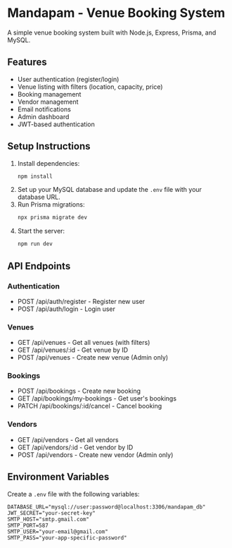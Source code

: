 # Mandapam - Venue Booking System

A simple venue booking system built with Node.js, Express, Prisma, and MySQL.

## Features

- User authentication (register/login)
- Venue listing with filters (location, capacity, price)
- Booking management
- Vendor management
- Email notifications
- Admin dashboard
- JWT-based authentication

## Setup Instructions

1. Install dependencies:
   ```bash
   npm install
   ```
2. Set up your MySQL database and update the `.env` file with your database URL.
3. Run Prisma migrations:
   ```bash
   npx prisma migrate dev
   ```
4. Start the server:
   ```bash
   npm run dev
   ```
## API Endpoints

### Authentication
- POST /api/auth/register - Register new user
- POST /api/auth/login - Login user

### Venues
- GET /api/venues - Get all venues (with filters)
- GET /api/venues/:id - Get venue by ID
- POST /api/venues - Create new venue (Admin only)

### Bookings
- POST /api/bookings - Create new booking
- GET /api/bookings/my-bookings - Get user's bookings
- PATCH /api/bookings/:id/cancel - Cancel booking

### Vendors
- GET /api/vendors - Get all vendors
- GET /api/vendors/:id - Get vendor by ID
- POST /api/vendors - Create new vendor (Admin only)

## Environment Variables

Create a `.env` file with the following variables:
```
DATABASE_URL="mysql://user:password@localhost:3306/mandapam_db"
JWT_SECRET="your-secret-key"
SMTP_HOST="smtp.gmail.com"
SMTP_PORT=587
SMTP_USER="your-email@gmail.com"
SMTP_PASS="your-app-specific-password"
```